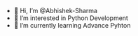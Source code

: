 - 👋 Hi, I’m @Abhishek-Sharma
- 👀 I’m interested in Python Development
- 🌱 I’m currently learning Advance Pyhton

<!---
Abhishek-Sharma57/Abhishek-Sharma57 is a ✨ special ✨ repository because its `README.md` (this file) appears on your GitHub profile.
You can click the Preview link to take a look at your changes.
--->
